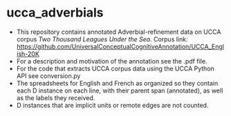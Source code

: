 # ucca_adverbials

- This repository contains annotated Adverbial-refinement data on UCCA corpus *Two Thousand Leagues Under the Sea*. Corpus link: https://github.com/UniversalConceptualCognitiveAnnotation/UCCA_English-20K
- For a description and motivation of the annotation see the .pdf file.
- For the code that extracts UCCA corpus data using the UCCA Python API see conversion.py
- The spreadsheets for English and French as organized so they contain each D instance on each line, with their parent span (annotated), as well as the labels they received.
- D instances that are implicit units or remote edges are not counted.
